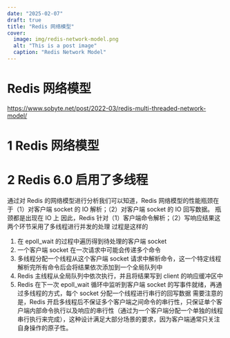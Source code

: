 ```yaml
---
date: "2025-02-07"
draft: true
title: "Redis 网络模型"
cover:
  image: img/redis-network-model.png
  alt: "This is a post image"
  caption: "Redis Network Model"
---
```


# Redis 网络模型

https://www.sobyte.net/post/2022-03/redis-multi-threaded-network-model/

# 1 Redis 网络模型

# 2 Redis 6.0 启用了多线程

通过对 Redis 的网络模型进行分析我们可以知道，Redis 网络模型的性能瓶颈在于（1）对客户端 socket 的 IO 解析；（2）对客户端 socket 的 IO 回写数据。 瓶颈都是出现在 IO 上
因此，Redis 针对（1）客户端命令解析；（2）写响应结果这两个环节采用了多线程进行并发的处理
过程是这样的

1. 在 epoll_wait 的过程中遍历得到待处理的客户端 socket
2. 一个客户端 socket 在一次请求中可能会传递多个命令
3. 多线程分配一个线程从这个客户端 socket 请求中解析命令，这一个特定线程解析完所有命令后会将结果依次添加到一个全局队列中
4. Redis 主线程从全局队列中依次执行，并且将结果写到 client 的响应缓冲区中
5. Redis 在下一次 epoll_wait 循环中监听到客户端 socket 的写事件就绪，再通过多线程的方式，每个 socket 分配一个线程进行串行的回写数据
   需要注意的是，Redis 开启多线程后不保证多个客户端之间命令的串行性，只保证单个客户端内部命令执行以及响应的串行性（通过为一个客户端分配一个单独的线程串行执行来完成），这种设计满足大部分场景的要求，因为客户端通常只关注自身操作的原子性。

